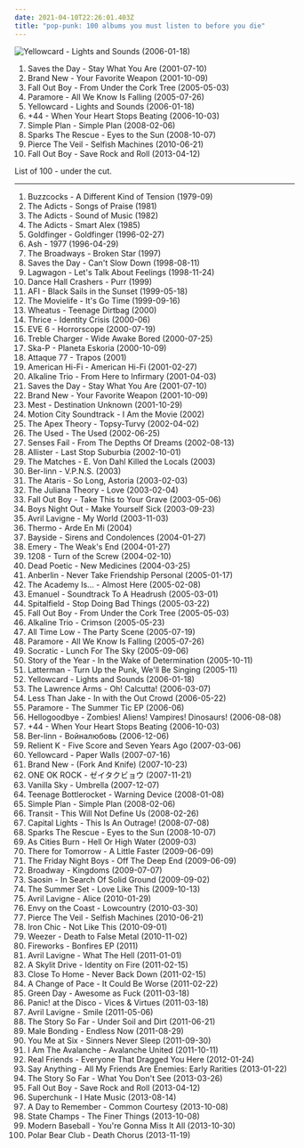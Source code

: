 ```yaml
---
date: 2021-04-10T22:26:01.403Z
title: "pop-punk: 100 albums you must listen to before you die"
---
```

![Yellowcard - Lights and Sounds (2006-01-18)](http://coverartarchive.org/release/3ba8706d-4a74-412a-bac1-4497189f70f9/7255069360-500.jpg "Yellowcard - Lights and Sounds (2006-01-18)")
<ol class="albums">
<li data-cover="https://img.discogs.com/D4TQiVXih8lUXHMWLda880kUDLA=/fit-in/486x475/filters:strip_icc():format(jpeg):mode_rgb():quality(90)/discogs-images/R-2558652-1370617869-6756.jpeg.jpg" data-tags="emo" role="button">Saves the Day - Stay What You Are (2001-07-10)</li>
<li data-cover="http://coverartarchive.org/release/bd98ccf6-f2fe-4eef-8104-4acf5b315414/4724001049-500.jpg" data-tags="pop punk, emo" role="button">Brand New - Your Favorite Weapon (2001-10-09)</li>
<li data-cover="http://coverartarchive.org/release/876e5c90-4dfa-3b2c-aa9e-37c8c94a23b8/1236750855-500.jpg" data-tags="rock, pop punk" role="button">Fall Out Boy - From Under the Cork Tree (2005-05-03)</li>
<li data-cover="http://coverartarchive.org/release/99c3f86a-eac2-42b6-b24c-342dc604252a/20614244026-500.jpg" data-tags="pop punk, rock" role="button">Paramore - All We Know Is Falling (2005-07-26)</li>
<li data-cover="http://coverartarchive.org/release/3ba8706d-4a74-412a-bac1-4497189f70f9/7255069360-500.jpg" data-tags="pop punk" role="button">Yellowcard - Lights and Sounds (2006-01-18)</li>
<li data-cover="http://coverartarchive.org/release/e4a4ea60-71e7-47cc-be21-4bbf74e98c21/14771760838-500.jpg" data-tags="pop punk, punk, alternative rock" role="button">+44 - When Your Heart Stops Beating (2006-10-03)</li>
<li data-cover="http://coverartarchive.org/release/da472951-e8a4-3af3-ba96-8fa771003e9f/5246794220-500.jpg" data-tags="pop punk, rock, simple plan" role="button">Simple Plan - Simple Plan (2008-02-06)</li>
<li data-cover="https://img.discogs.com/ldUyyN34YPehBosSjAoI4z-Jl9s=/fit-in/500x500/filters:strip_icc():format(jpeg):mode_rgb():quality(90)/discogs-images/R-8897279-1473778780-6542.jpeg.jpg" data-tags="rock, emo, pop punk, pop-punk" role="button">Sparks The Rescue - Eyes to the Sun (2008-10-07)</li>
<li data-cover="http://coverartarchive.org/release/52480116-0a55-4090-a91a-7b0752f7955f/7149416698-500.jpg" data-tags="post-hardcore, emocore" role="button">Pierce The Veil - Selfish Machines (2010-06-21)</li>
<li data-cover="http://coverartarchive.org/release/f6b77446-f07e-4768-bd34-f8baa90b9b4b/26624103376-500.jpg" data-tags="pop rock" role="button">Fall Out Boy - Save Rock and Roll (2013-04-12)</li>
</ol>
List of 100 - under the cut.
<!-- more -->

_________________

<ol class="albums">
<li data-cover="https://img.discogs.com/LMu1krdjUd--ZiOtVA3cl6zvohc=/fit-in/600x600/filters:strip_icc():format(jpeg):mode_rgb():quality(90)/discogs-images/R-385676-1382123519-7295.jpeg.jpg" data-tags="punk rock, punk" role="button">
Buzzcocks - A Different Kind of Tension (1979-09)
</li>
<li data-cover="https://img.discogs.com/ugjbjNW1wYlQhPOPT5E0LCbJg64=/fit-in/338x338/filters:strip_icc():format(jpeg):mode_rgb():quality(90)/discogs-images/R-1240135-1203029997.jpeg.jpg" data-tags="punk, punk rock" role="button">
The Adicts - Songs of Praise (1981)
</li>
<li data-cover="https://img.discogs.com/PziGijtyAyOIXLbKUXOLSyGmcTk=/fit-in/455x455/filters:strip_icc():format(jpeg):mode_rgb():quality(90)/discogs-images/R-867842-1377450263-4494.jpeg.jpg" data-tags="punk" role="button">
The Adicts - Sound of Music (1982)
</li>
<li data-cover="https://img.discogs.com/X6fiSwFs8qQ2G7qgID3MOmzZsQ8=/fit-in/600x581/filters:strip_icc():format(jpeg):mode_rgb():quality(90)/discogs-images/R-1627925-1243439477.jpeg.jpg" data-tags="punk" role="button">
The Adicts - Smart Alex (1985)
</li>
<li data-cover="http://coverartarchive.org/release/0693c832-6663-447a-908b-2273545a7a41/1863408288-500.jpg" data-tags="ska punk" role="button">
Goldfinger - Goldfinger (1996-02-27)
</li>
<li data-cover="https://img.discogs.com/BcS5KvjsQrcJcmIU_fGCojexqU0=/fit-in/600x536/filters:strip_icc():format(jpeg):mode_rgb():quality(90)/discogs-images/R-6101905-1411118419-6315.jpeg.jpg" data-tags="indie rock, britpop, 90s, rock" role="button">
Ash - 1977 (1996-04-29)
</li>
<li data-cover="https://img.discogs.com/UeXpY-Px3im20vNNKSHkDXoV6PU=/fit-in/600x595/filters:strip_icc():format(jpeg):mode_rgb():quality(90)/discogs-images/R-1579495-1325323065.jpeg.jpg" data-tags="punk rock, pop-punk" role="button">
The Broadways - Broken Star (1997)
</li>
<li data-cover="https://img.discogs.com/9QJuAz0PTXQsgiotouR1kQ3wZrQ=/fit-in/600x600/filters:strip_icc():format(jpeg):mode_rgb():quality(90)/discogs-images/R-4910593-1379180466-8855.jpeg.jpg" data-tags="pop punk, melodic hardcore, emo, punk rock" role="button">
Saves the Day - Can't Slow Down (1998-08-11)
</li>
<li data-cover="https://img.discogs.com/sZ4mic1sSLiGyQhE9QGLl8fCrm8=/fit-in/500x500/filters:strip_icc():format(jpeg):mode_rgb():quality(90)/discogs-images/R-455613-1242306306.jpeg.jpg" data-tags="punk rock, skate punk" role="button">
Lagwagon - Let's Talk About Feelings (1998-11-24)
</li>
<li data-cover="http://coverartarchive.org/release/de75f45c-44b0-4ab1-829f-12077a27bc3a/24951821000-500.jpg" data-tags="ska punk, female vocals, pop-punk" role="button">
Dance Hall Crashers - Purr (1999)
</li>
<li data-cover="http://coverartarchive.org/release/f16f6c63-40e7-4393-9c5c-6ef9163657c0/8039780020-500.jpg" data-tags="hardcore punk, punk, hardcore" role="button">
AFI - Black Sails in the Sunset (1999-05-18)
</li>
<li data-cover="http://coverartarchive.org/release/cd80d624-8172-4612-97ad-fa3b86e41751/7432264240-500.jpg" data-tags="indie, punk, alternative, hardcore, emo, punk rock, pop-punk, melodic hardcore" role="button">
The Movielife - It's Go Time (1999-09-16)
</li>
<li data-cover="http://coverartarchive.org/release/7dc0297b-7d91-415c-9eb2-acf23800cefd/2506338240-500.jpg" data-tags="teenage, funny songs" role="button">
Wheatus - Teenage Dirtbag (2000)
</li>
<li data-cover="http://coverartarchive.org/release/46bdc3ea-e017-4e6c-8560-b68961dd5aeb/26299827268-500.jpg" data-tags="post-hardcore" role="button">
Thrice - Identity Crisis (2000-06)
</li>
<li data-cover="http://coverartarchive.org/release/beeea995-94fb-408d-aa46-c0607bf93420/25464193273-500.jpg" data-tags="rock" role="button">
EVE 6 - Horrorscope (2000-07-19)
</li>
<li data-cover="https://img.discogs.com/37rX_KJ-pUEs4rqsURx6BUXy_g8=/fit-in/600x600/filters:strip_icc():format(jpeg):mode_rgb():quality(90)/discogs-images/R-3074593-1314510477.jpeg.jpg" data-tags="pop-punk, nettwerk" role="button">
Treble Charger - Wide Awake Bored (2000-07-25)
</li>
<li data-cover="http://coverartarchive.org/release/afd09c19-87f1-368e-8e9a-738186154f7f/25137146393-500.jpg" data-tags="ska punk, ska" role="button">
Ska-P - Planeta Eskoria (2000-10-09)
</li>
<li data-cover="https://img.discogs.com/Up96RLoHR_w11-BVoiYSxnC5G_o=/fit-in/200x200/filters:strip_icc():format(jpeg):mode_rgb():quality(90)/discogs-images/R-6735488-1425576086-8210.jpeg.jpg" data-tags="alternative" role="button">
Attaque 77 - Trapos (2001)
</li>
<li data-cover="http://coverartarchive.org/release/ce3418e9-83f9-4ecb-acc5-82c47a67c9b5/6010970718-500.jpg" data-tags="rock" role="button">
American Hi-Fi - American Hi-Fi (2001-02-27)
</li>
<li data-cover="http://coverartarchive.org/release/6c552a41-0787-4fac-9a47-c57189f4cb3e/3045265515-500.jpg" data-tags="punk rock" role="button">
Alkaline Trio - From Here to Infirmary (2001-04-03)
</li>
<li data-cover="https://img.discogs.com/D4TQiVXih8lUXHMWLda880kUDLA=/fit-in/486x475/filters:strip_icc():format(jpeg):mode_rgb():quality(90)/discogs-images/R-2558652-1370617869-6756.jpeg.jpg" data-tags="emo" role="button">
Saves the Day - Stay What You Are (2001-07-10)
</li>
<li data-cover="http://coverartarchive.org/release/bd98ccf6-f2fe-4eef-8104-4acf5b315414/4724001049-500.jpg" data-tags="pop punk, emo" role="button">
Brand New - Your Favorite Weapon (2001-10-09)
</li>
<li data-cover="http://coverartarchive.org/release/171528d3-81db-40ed-b8c2-d47dbfe7afb4/8126669291-500.jpg" data-tags="pop punk" role="button">
Mest - Destination Unknown (2001-10-29)
</li>
<li data-cover="https://img.discogs.com/tfulD_HMi8UtHRtBXTnttjY4O5U=/fit-in/600x595/filters:strip_icc():format(jpeg):mode_rgb():quality(90)/discogs-images/R-459751-1371414323-2301.jpeg.jpg" data-tags="pop punk" role="button">
Motion City Soundtrack - I Am the Movie (2002)
</li>
<li data-cover="http://coverartarchive.org/release/4981b053-513a-48e3-ac76-a0dd8c3287a6/24296430191-500.jpg" data-tags="alternative rock" role="button">
The Apex Theory - Topsy-Turvy (2002-04-02)
</li>
<li data-cover="https://via.placeholder.com/450" data-tags="emo" role="button">
The Used - The Used (2002-06-25)
</li>
<li data-cover="https://img.discogs.com/dEQah6C7HfFT_jzEHA1fS4FnW6w=/fit-in/600x597/filters:strip_icc():format(jpeg):mode_rgb():quality(90)/discogs-images/R-2547728-1457059020-1993.jpeg.jpg" data-tags="post-hardcore, emo" role="button">
Senses Fail - From The Depths Of Dreams (2002-08-13)
</li>
<li data-cover="https://img.discogs.com/5C_aOeOH1LzUDlkcydPm5fqB8Eg=/fit-in/500x500/filters:strip_icc():format(jpeg):mode_rgb():quality(90)/discogs-images/R-757826-1169995318.jpeg.jpg" data-tags="punk rock, pop punk" role="button">
Allister - Last Stop Suburbia (2002-10-01)
</li>
<li data-cover="https://img.discogs.com/SIgY03YrHEIEtQPzl6q8eKCR5wE=/fit-in/600x600/filters:strip_icc():format(jpeg):mode_rgb():quality(90)/discogs-images/R-1949439-1254450919.jpeg.jpg" data-tags="rock, punk, emo, pop punk, pop-punk, niiice, epitaph, cds, owned albums, michele recommends" role="button">
The Matches - E. Von Dahl Killed the Locals (2003)
</li>
<li data-cover="http://coverartarchive.org/release/2a473871-2585-4469-ae2c-bfeffe1c025f/10095593210-500.jpg" data-tags="punk, ska, punk rock, pop-punk" role="button">
Ber-linn - V.P.N.S. (2003)
</li>
<li data-cover="http://coverartarchive.org/release/d3cf2f17-2dd6-4dcc-92bc-00d1fd4ec509/4809733267-500.jpg" data-tags="rock, punk rock, pop punk, alternative" role="button">
The Ataris - So Long, Astoria (2003-02-03)
</li>
<li data-cover="http://coverartarchive.org/release/effa2618-31af-47ea-84b6-ea3ad71fc403/1240962767-500.jpg" data-tags="alternative rock" role="button">
The Juliana Theory - Love (2003-02-04)
</li>
<li data-cover="http://coverartarchive.org/release/5c3f089c-a56b-3587-9dfd-1116890c0325/5678899612-500.jpg" data-tags="pop punk, emo, punk" role="button">
Fall Out Boy - Take This to Your Grave (2003-05-06)
</li>
<li data-cover="http://coverartarchive.org/release/0db476e3-af43-4bef-8c7f-07eb55ecb6e0/6939130778-500.jpg" data-tags="emo, post-hardcore, boys night out" role="button">
Boys Night Out - Make Yourself Sick (2003-09-23)
</li>
<li data-cover="https://via.placeholder.com/450" data-tags="rock, live" role="button">
Avril Lavigne - My World (2003-11-03)
</li>
<li data-cover="https://img.discogs.com/qWHZBHnwBnXntVmmOj4pIGo7a5U=/fit-in/600x600/filters:strip_icc():format(jpeg):mode_rgb():quality(90)/discogs-images/R-8005087-1453318330-1557.jpeg.jpg" data-tags="pop-punk, emopop, un batalla mas" role="button">
Thermo - Arde En Mi (2004)
</li>
<li data-cover="http://coverartarchive.org/release/1c2df079-8585-4604-8d45-93201c4dfadd/14990538151-500.jpg" data-tags="deutzia" role="button">
Bayside - Sirens and Condolences (2004-01-27)
</li>
<li data-cover="http://coverartarchive.org/release/b773f9e1-f0e4-410b-9971-3647e8f2af80/4889661118-500.jpg" data-tags="post-hardcore, rock, screamo" role="button">
Emery - The Weak's End (2004-01-27)
</li>
<li data-cover="http://coverartarchive.org/release/81021889-7c5c-4e19-af1b-c075e6ba7536/5609920003-500.jpg" data-tags="emo, punk rock, pop punk, pop-punk" role="button">
1208 - Turn of the Screw (2004-02-10)
</li>
<li data-cover="https://img.discogs.com/DzsZcP8IOXdd8AukKcjKD0hUUK4=/fit-in/500x500/filters:strip_icc():format(jpeg):mode_rgb():quality(90)/discogs-images/R-407309-1336738383-3595.jpeg.jpg" data-tags="post-hardcore, emocore" role="button">
Dead Poetic - New Medicines (2004-03-25)
</li>
<li data-cover="http://coverartarchive.org/release/0158574e-e762-4a5f-a927-ad925172605d/17944620848-500.jpg" data-tags="alternative rock" role="button">
Anberlin - Never Take Friendship Personal (2005-01-17)
</li>
<li data-cover="https://via.placeholder.com/450" data-tags="pop punk, emo" role="button">
The Academy Is... - Almost Here (2005-02-08)
</li>
<li data-cover="https://img.discogs.com/GfZIlMIuuR8Ewrd735d6XFaDA4k=/fit-in/302x231/filters:strip_icc():format(jpeg):mode_rgb():quality(90)/discogs-images/R-7081170-1433260935-4070.jpeg.jpg" data-tags="post-hardcore" role="button">
Emanuel - Soundtrack To A Headrush (2005-03-01)
</li>
<li data-cover="https://img.discogs.com/y6t0kAg-KObDDhZWUK3H0fKp_GQ=/fit-in/600x604/filters:strip_icc():format(jpeg):mode_rgb():quality(90)/discogs-images/R-2402034-1463526135-9641.jpeg.jpg" data-tags="pop-punk, audioase, victory, i love this album" role="button">
Spitalfield - Stop Doing Bad Things (2005-03-22)
</li>
<li data-cover="http://coverartarchive.org/release/876e5c90-4dfa-3b2c-aa9e-37c8c94a23b8/1236750855-500.jpg" data-tags="rock, pop punk" role="button">
Fall Out Boy - From Under the Cork Tree (2005-05-03)
</li>
<li data-cover="http://coverartarchive.org/release/7dfe419a-c40e-48d1-afb1-a40630935119/9192690317-500.jpg" data-tags="rock, punk, alternative, punk rock" role="button">
Alkaline Trio - Crimson (2005-05-23)
</li>
<li data-cover="http://coverartarchive.org/release/d4e182d3-cbd8-4c21-84f1-4b3cad1e79c0/10226753401-500.jpg" data-tags="pop punk" role="button">
All Time Low - The Party Scene (2005-07-19)
</li>
<li data-cover="http://coverartarchive.org/release/99c3f86a-eac2-42b6-b24c-342dc604252a/20614244026-500.jpg" data-tags="pop punk, rock" role="button">
Paramore - All We Know Is Falling (2005-07-26)
</li>
<li data-cover="http://coverartarchive.org/release/94a2f175-2459-44d5-8675-42f37af700ac/20315280574-500.jpg" data-tags="indie, rock, alternative, pop-punk, indie piano rock, go get it" role="button">
Socratic - Lunch For The Sky (2005-09-06)
</li>
<li data-cover="https://img.discogs.com/DUVXwVMT8cYWLtohg9zJPOoxmvI=/fit-in/500x500/filters:strip_icc():format(jpeg):mode_rgb():quality(90)/discogs-images/R-1369586-1213869780.jpeg.jpg" data-tags="post-hardcore" role="button">
Story of the Year - In the Wake of Determination (2005-10-11)
</li>
<li data-cover="https://img.discogs.com/bTbr1FZ58H8bTJiMJd1Avt0ozB0=/fit-in/600x591/filters:strip_icc():format(jpeg):mode_rgb():quality(90)/discogs-images/R-2262045-1273021050.jpeg.jpg" data-tags="punk, pop-punk, melodic hardcore, post hardcore, deep elm, grit, hardcore and post hardcore" role="button">
Latterman - Turn Up the Punk, We'll Be Singing (2005-11)
</li>
<li data-cover="http://coverartarchive.org/release/3ba8706d-4a74-412a-bac1-4497189f70f9/7255069360-500.jpg" data-tags="pop punk" role="button">
Yellowcard - Lights and Sounds (2006-01-18)
</li>
<li data-cover="https://img.discogs.com/R6AZzsVfSvPq6SAPVefqqk6YUWk=/fit-in/600x598/filters:strip_icc():format(jpeg):mode_rgb():quality(90)/discogs-images/R-1474219-1398882231-8755.jpeg.jpg" data-tags="punk rock" role="button">
The Lawrence Arms - Oh! Calcutta! (2006-03-07)
</li>
<li data-cover="http://coverartarchive.org/release/4575d679-cb7c-48e9-9849-6227fafbec64/21326500958-500.jpg" data-tags="pop punk, ska punk" role="button">
Less Than Jake - In with the Out Crowd (2006-05-22)
</li>
<li data-cover="http://coverartarchive.org/release/b8237d33-ad0a-41ae-96e6-99d0671700ec/1961550131-500.jpg" data-tags="alternative rock, pop punk" role="button">
Paramore - The Summer Tic EP (2006-06)
</li>
<li data-cover="http://coverartarchive.org/release/437b6335-ded3-4882-aa90-5a5c746b9b10/16310488534-500.jpg" data-tags="powerpop, alternative" role="button">
Hellogoodbye - Zombies! Aliens! Vampires! Dinosaurs! (2006-08-08)
</li>
<li data-cover="http://coverartarchive.org/release/e4a4ea60-71e7-47cc-be21-4bbf74e98c21/14771760838-500.jpg" data-tags="pop punk, punk, alternative rock" role="button">
+44 - When Your Heart Stops Beating (2006-10-03)
</li>
<li data-cover="http://coverartarchive.org/release/0f20f9dd-21fb-40b6-b8a7-6010912e2819/10099992974-500.jpg" data-tags="pop-punk" role="button">
Ber-linn - Войналюбовь (2006-12-06)
</li>
<li data-cover="http://coverartarchive.org/release/8786d6f0-2b86-4c8b-b755-91ae537d2095/25368596465-500.jpg" data-tags="christian rock" role="button">
Relient K - Five Score and Seven Years Ago (2007-03-06)
</li>
<li data-cover="http://coverartarchive.org/release/123a3fc0-7a4a-3e52-8a7a-f757d1d27175/14769024533-500.jpg" data-tags="pop punk, punk rock" role="button">
Yellowcard - Paper Walls (2007-07-16)
</li>
<li data-cover="http://coverartarchive.org/release/2019b20c-5d03-4541-bb53-5c15ee70d96a/9587442762-500.jpg" data-tags="alternative, alternative rock" role="button">
Brand New - (Fork And Knife) (2007-10-23)
</li>
<li data-cover="http://coverartarchive.org/release/1e887266-e410-4ef6-b148-93752aa542da/9622712000-500.jpg" data-tags="j-rock" role="button">
ONE OK ROCK - ゼイタクビョウ (2007-11-21)
</li>
<li data-cover="https://img.discogs.com/QiRTf3V1hNpAWbrj5s8fCrzNsuY=/fit-in/600x462/filters:strip_icc():format(jpeg):mode_rgb():quality(90)/discogs-images/R-1278845-1299574955.jpeg.jpg" data-tags="pop-punk" role="button">
Vanilla Sky - Umbrella (2007-12-07)
</li>
<li data-cover="http://coverartarchive.org/release/aea43fa2-76c2-41e9-bde1-8256bf1b129b/18530402919-500.jpg" data-tags="pop punk" role="button">
Teenage Bottlerocket - Warning Device (2008-01-08)
</li>
<li data-cover="http://coverartarchive.org/release/da472951-e8a4-3af3-ba96-8fa771003e9f/5246794220-500.jpg" data-tags="pop punk, rock, simple plan" role="button">
Simple Plan - Simple Plan (2008-02-06)
</li>
<li data-cover="https://img.discogs.com/tvAbbQW1cboUa0nAvUxUT9uvfMY=/fit-in/600x600/filters:strip_icc():format(jpeg):mode_rgb():quality(90)/discogs-images/R-809613-1605822016-2508.jpeg.jpg" data-tags="indie, punk, pop punk, pop-punk, title is a full sentence, my top 100 albums" role="button">
Transit - This Will Not Define Us (2008-02-26)
</li>
<li data-cover="http://coverartarchive.org/release/71f9f984-df10-4964-bcd6-1e464041cd05/4889578121-500.jpg" data-tags="christian rock, pop-punk, power-pop, discoverockult" role="button">
Capital Lights - This Is An Outrage! (2008-07-08)
</li>
<li data-cover="https://img.discogs.com/ldUyyN34YPehBosSjAoI4z-Jl9s=/fit-in/500x500/filters:strip_icc():format(jpeg):mode_rgb():quality(90)/discogs-images/R-8897279-1473778780-6542.jpeg.jpg" data-tags="rock, emo, pop punk, pop-punk" role="button">
Sparks The Rescue - Eyes to the Sun (2008-10-07)
</li>
<li data-cover="http://coverartarchive.org/release/2caa5d2e-3729-4177-b07d-1e14f033d3c1/7393338289-500.jpg" data-tags="indie rock, progressive rock" role="button">
As Cities Burn - Hell Or High Water (2009-03)
</li>
<li data-cover="http://coverartarchive.org/release/bef01324-dd9e-4608-9726-781d68fc26fb/8041117572-500.jpg" data-tags="pop rock, pop punk" role="button">
There for Tomorrow - A Little Faster (2009-06-09)
</li>
<li data-cover="https://img.discogs.com/TjzFodf9TUFiDKioTlgKQhLJt0Q=/fit-in/600x594/filters:strip_icc():format(jpeg):mode_rgb():quality(90)/discogs-images/R-5360382-1391854528-1806.jpeg.jpg" data-tags="powerpop, pop-punk, neon pop, my top album" role="button">
The Friday Night Boys - Off The Deep End (2009-06-09)
</li>
<li data-cover="http://coverartarchive.org/release/a9ff7952-0e93-402d-a0d3-cb761d69e0cd/8461677549-500.jpg" data-tags="post-hardcore" role="button">
Broadway - Kingdoms (2009-07-07)
</li>
<li data-cover="https://img.discogs.com/BYBJ6iEdWB2JSVsX9r_FT61J2xY=/fit-in/500x500/filters:strip_icc():format(jpeg):mode_rgb():quality(90)/discogs-images/R-3109771-1316236083.jpeg.jpg" data-tags="post-hardcore" role="button">
Saosin - In Search Of Solid Ground (2009-09-02)
</li>
<li data-cover="http://coverartarchive.org/release/4631f280-bc71-403f-a8fd-4637974ccf31/17601593140-500.jpg" data-tags="the summer set, rock, powerpop" role="button">
The Summer Set - Love Like This (2009-10-13)
</li>
<li data-cover="http://coverartarchive.org/release/35b55bea-9d10-4dd8-8636-7d9961bf3ddf/3705570104-500.jpg" data-tags="rock, pop, alternative rock" role="button">
Avril Lavigne - Alice (2010-01-29)
</li>
<li data-cover="https://img.discogs.com/yeXEEzpdCUssWlMsUH6y_sijQDc=/fit-in/500x500/filters:strip_icc():format(jpeg):mode_rgb():quality(90)/discogs-images/R-2418718-1355949227-6640.jpeg.jpg" data-tags="indie, alternative, progressive rock, pop-punk, southern rock, post-hardcore, melodic hardcore, lyrics, glassjawcore, after it ends" role="button">
Envy on the Coast - Lowcountry (2010-03-30)
</li>
<li data-cover="http://coverartarchive.org/release/52480116-0a55-4090-a91a-7b0752f7955f/7149416698-500.jpg" data-tags="post-hardcore, emocore" role="button">
Pierce The Veil - Selfish Machines (2010-06-21)
</li>
<li data-cover="http://coverartarchive.org/release/ad047492-7cba-4bbb-b506-1271d1a8b02c/11076702166-500.jpg" data-tags="punk, indie rock, punk rock, pop punk, pop-punk, orgcore" role="button">
Iron Chic - Not Like This (2010-09-01)
</li>
<li data-cover="http://coverartarchive.org/release/c5649b41-3412-4c61-9a06-efbe70efbcb3/5374781489-500.jpg" data-tags="power pop, rock, alternative rock" role="button">
Weezer - Death to False Metal (2010-11-02)
</li>
<li data-cover="http://coverartarchive.org/release/0c4e2313-2ba1-4441-880b-334aee88f343/1977953917-500.jpg" data-tags="punk, emo, pop-punk" role="button">
Fireworks - Bonfires EP (2011)
</li>
<li data-cover="http://coverartarchive.org/release/76cbcc56-63ca-49a5-acae-e51dbdffc21a/12051865740-500.jpg" data-tags="pop rock, rock, female vocalists" role="button">
Avril Lavigne - What The Hell (2011-01-01)
</li>
<li data-cover="http://coverartarchive.org/release/8dcf4baa-f600-4977-a49a-a64c53386daa/8691609486-500.jpg" data-tags="post-hardcore" role="button">
A Skylit Drive - Identity on Fire (2011-02-15)
</li>
<li data-cover="http://coverartarchive.org/release/a02cf267-c520-4508-8bcd-fefc737c5dbd/7681477893-500.jpg" data-tags="post-hardcore" role="button">
Close To Home - Never Back Down (2011-02-15)
</li>
<li data-cover="http://coverartarchive.org/release/6ba6ade6-bbd6-4c2d-93a8-31f579f9a6f1/9182331337-500.jpg" data-tags="alternative, alternative rock, emo, pop punk, emotional, pop-punk" role="button">
A Change of Pace - It Could Be Worse (2011-02-22)
</li>
<li data-cover="http://coverartarchive.org/release/b22d7bab-d06b-3622-8ec1-a39b917bf082/26651521055-500.jpg" data-tags="rock, punk rock, punk, pop-punk" role="button">
Green Day - Awesome as Fuck (2011-03-18)
</li>
<li data-cover="http://coverartarchive.org/release/dafe15c2-5fb9-4a5f-9b12-df031d3b0e9b/2103470066-500.jpg" data-tags="alternative rock" role="button">
Panic! at the Disco - Vices & Virtues (2011-03-18)
</li>
<li data-cover="http://coverartarchive.org/release/94751fa2-e3c1-43cc-9f66-a7f2acb101a1/12051822759-500.jpg" data-tags="pop, pop rock, pop punk, smile, avril lavigne" role="button">
Avril Lavigne - Smile (2011-05-06)
</li>
<li data-cover="http://coverartarchive.org/release/46721ca0-b386-437a-a8ff-06e83e3e1cf1/6756951839-500.jpg" data-tags="pop punk" role="button">
The Story So Far - Under Soil and Dirt (2011-06-21)
</li>
<li data-cover="http://coverartarchive.org/release/b60da638-f9be-4f42-8956-5ee7945973a8/2098710883-500.jpg" data-tags="indie, pop-punk, sub pop" role="button">
Male Bonding - Endless Now (2011-08-29)
</li>
<li data-cover="http://coverartarchive.org/release/3c2b6d42-0f71-4345-9b81-ec63ba95bffd/15128577308-500.jpg" data-tags="alternative rock, pop punk" role="button">
You Me at Six - Sinners Never Sleep (2011-09-30)
</li>
<li data-cover="https://img.discogs.com/--OkqPxJpVMI5Cb-B9T_9QyB7wQ=/fit-in/290x290/filters:strip_icc():format(jpeg):mode_rgb():quality(90)/discogs-images/R-3179602-1319318911.jpeg.jpg" data-tags="pop-punk, melodic hardcore, less than 40 minutes" role="button">
I Am The Avalanche - Avalanche United (2011-10-11)
</li>
<li data-cover="http://coverartarchive.org/release/bceaf973-4866-48e3-a1ee-0fb0f25fb533/8364577160-500.jpg" data-tags="pop punk" role="button">
Real Friends - Everyone That Dragged You Here (2012-01-24)
</li>
<li data-cover="http://coverartarchive.org/release/22bee7ab-ad20-42d3-8660-65b226f8b870/14793746975-500.jpg" data-tags="indie, emo, pop-punk, rarities" role="button">
Say Anything - All My Friends Are Enemies: Early Rarities (2013-01-22)
</li>
<li data-cover="http://coverartarchive.org/release/1907fc90-db86-4e51-9411-a78aba1084f8/6756961158-500.jpg" data-tags="pop punk" role="button">
The Story So Far - What You Don't See (2013-03-26)
</li>
<li data-cover="http://coverartarchive.org/release/f6b77446-f07e-4768-bd34-f8baa90b9b4b/26624103376-500.jpg" data-tags="pop rock" role="button">
Fall Out Boy - Save Rock and Roll (2013-04-12)
</li>
<li data-cover="http://coverartarchive.org/release/49bb21b4-1e7e-4dec-8357-a4d5d67dc0cf/4496467759-500.jpg" data-tags="indie, rock, indie rock, power pop, pop-punk, chapel hill, 10s, merge, favorites 2013" role="button">
Superchunk - I Hate Music (2013-08-14)
</li>
<li data-cover="http://coverartarchive.org/release/57428883-05ae-4cf8-b428-da8ee43a16ed/17944451521-500.jpg" data-tags="post-hardcore, pop punk" role="button">
A Day to Remember - Common Courtesy (2013-10-08)
</li>
<li data-cover="http://coverartarchive.org/release/2e69e107-3e22-427a-bf57-2dd329f08f7f/6347832451-500.jpg" data-tags="pop punk" role="button">
State Champs - The Finer Things (2013-10-08)
</li>
<li data-cover="http://coverartarchive.org/release/c3c71198-ebc5-44b3-b076-88fb8dd4bc0f/6960652013-500.jpg" data-tags="emo" role="button">
Modern Baseball - You're Gonna Miss It All (2013-10-30)
</li>
<li data-cover="http://coverartarchive.org/release/b043e4d2-708d-487f-a393-633d3363ecf3/6021977480-500.jpg" data-tags="pop punk" role="button">
Polar Bear Club - Death Chorus (2013-11-19)
</li>
</ol>